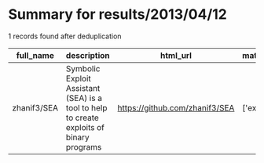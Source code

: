 
# Summary for results/2013/04/12
    
1 records found after deduplication

| full_name | description | html_url | matched_list | matched_count | pushed_at | size | stargazers_count | language | forks_count |
|-------------|------------------------------------------------------------------------------------------|--------------------------------|----------------|-----------------|---------------------------|--------|--------------------|------------|---------------|
| zhanif3/SEA | Symbolic Exploit Assistant (SEA) is a tool to help to create exploits of binary programs | https://github.com/zhanif3/SEA | ['exploit'] | 1 | 2013-04-12 01:58:02+00:00 | 127 | 3 | nan | 33 |
